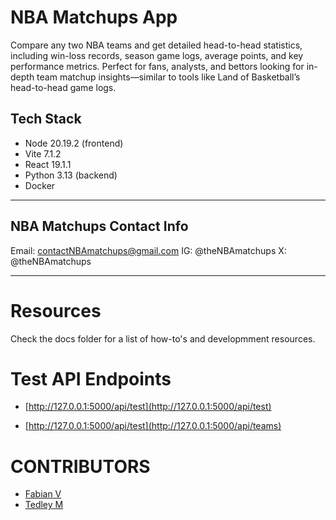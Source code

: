 # NBA Matchups App

Compare any two NBA teams and get detailed head-to-head statistics, including win-loss records, season game logs, average points, and key performance metrics. Perfect for fans, analysts, and bettors looking for in-depth team matchup insights—similar to tools like Land of Basketball’s head-to-head game logs.

## Tech Stack

- Node 20.19.2 (frontend)
- Vite 7.1.2
- React 19.1.1
- Python 3.13 (backend)
- Docker

---

## NBA Matchups Contact Info

Email: contactNBAmatchups@gmail.com
IG: @theNBAmatchups
X: @theNBAmatchups

---
# Resources 
Check the docs folder for a list of how-to's and developmment resources. 


# Test API Endpoints 
* [http://127.0.0.1:5000/api/test](http://127.0.0.1:5000/api/test)

 
* [http://127.0.0.1:5000/api/test](http://127.0.0.1:5000/api/teams)

# CONTRIBUTORS
* [Fabian V](website)
* [Tedley M](https://ted.meralus.com)
